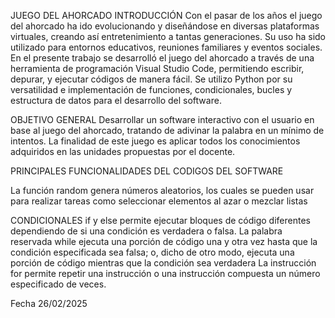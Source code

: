 JUEGO DEL AHORCADO
INTRODUCCIÓN
Con el pasar de los años el juego del ahorcado ha ido evolucionando y diseñándose en diversas plataformas virtuales, creando así entretenimiento a tantas generaciones. Su uso ha sido utilizado para entornos educativos, reuniones familiares y eventos sociales.
 En el presente trabajo se desarrolló el juego del ahorcado a través de una herramienta de programación Visual Studio Code, permitiendo escribir, depurar, y ejecutar códigos de manera fácil. Se utilizo Python por su versatilidad e implementación de funciones, condicionales, bucles y estructura de datos para el desarrollo del software.

OBJETIVO GENERAL
Desarrollar un software interactivo con el usuario en base al juego del ahorcado,  tratando de adivinar la palabra en un mínimo de intentos.
 La finalidad de este juego es  aplicar todos los conocimientos adquiridos en las unidades propuestas por el docente.

PRINCIPALES FUNCIONALIDADES DEL CODIGOS DEL SOFTWARE

La función random genera números aleatorios, los cuales se pueden usar para realizar tareas como seleccionar elementos al azar o mezclar listas

CONDICIONALES 
if y else permite ejecutar bloques de código diferentes dependiendo de si una condición es verdadera o falsa.
La palabra reservada while ejecuta una porción de código una y otra vez hasta que la condición especificada sea falsa; o, dicho de otro modo, ejecuta una porción de código mientras que la condición sea verdadera
La instrucción for permite repetir una instrucción o una instrucción compuesta un número especificado de veces.

Fecha 26/02/2025
